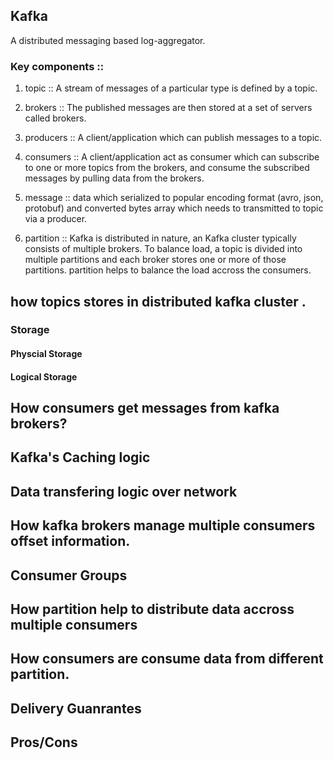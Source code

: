 ## Kafka 

A distributed messaging based log-aggregator.

### Key components :: 

1. topic :: A stream of messages of a particular type is defined by a topic.

2. brokers :: The  published  messages  are  then  stored  at  a  set  of  servers  called brokers.

3. producers :: A client/application which can publish messages to a topic.

4. consumers :: A client/application act as consumer which can subscribe to one or more topics from the brokers,  and  consume  the  subscribed  messages  by pulling  data from the brokers.

5. message :: data which serialized to popular encoding format (avro, json, protobuf) and converted bytes array which needs to transmitted to topic via a producer.

6. partition :: Kafka  is  distributed  in  nature,  an  Kafka  cluster  typically  consists  of  multiple  brokers.  To  balance  load,  a  topic  is  divided into multiple  partitions  and  each  broker  stores  one  or  more  of  those partitions. partition helps to balance the load accross the consumers.

## how topics stores in distributed kafka cluster .

### Storage

#### Physcial Storage 

#### Logical Storage

## How consumers get messages from kafka brokers? 

## Kafka's Caching logic 

## Data transfering logic over network

## How kafka brokers manage multiple consumers offset information.

## Consumer Groups

## How partition help to distribute data accross multiple consumers

## How consumers are consume data from different partition.

## Delivery Guanrantes

## Pros/Cons




